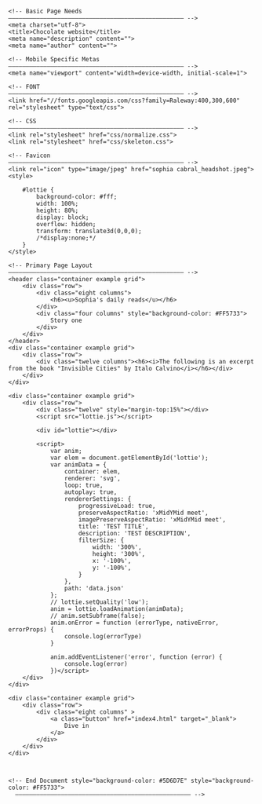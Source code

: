 <html lang="en">
<head>

    <!-- Basic Page Needs
    –––––––––––––––––––––––––––––––––––––––––––––––––– -->
    <meta charset="utf-8">
    <title>Chocolate website</title>
    <meta name="description" content="">
    <meta name="author" content="">

    <!-- Mobile Specific Metas
    –––––––––––––––––––––––––––––––––––––––––––––––––– -->
    <meta name="viewport" content="width=device-width, initial-scale=1">

    <!-- FONT
    –––––––––––––––––––––––––––––––––––––––––––––––––– -->
    <link href="//fonts.googleapis.com/css?family=Raleway:400,300,600" rel="stylesheet" type="text/css">

    <!-- CSS
    –––––––––––––––––––––––––––––––––––––––––––––––––– -->
    <link rel="stylesheet" href="css/normalize.css">
    <link rel="stylesheet" href="css/skeleton.css">

    <!-- Favicon
    –––––––––––––––––––––––––––––––––––––––––––––––––– -->
    <link rel="icon" type="image/jpeg" href="sophia cabral_headshot.jpeg">
    <style>

        #lottie {
            background-color: #fff;
            width: 100%;
            height: 80%;
            display: block;
            overflow: hidden;
            transform: translate3d(0,0,0);
            /*display:none;*/
        }
    </style>
</head>

<body>

    <!-- Primary Page Layout
    –––––––––––––––––––––––––––––––––––––––––––––––––– -->
    <header class="container example grid">
        <div class="row">
            <div class="eight columns">
                <h6><u>Sophia's daily reads</u></h6>
            </div>
            <div class="four columns" style="background-color: #FF5733">
                Story one
            </div>
        </div>
    </header>
    <div class="container example grid">
        <div class="row">
            <div class="twelve columns"><h6><i>The following is an excerpt from the book "Invisible Cities" by Italo Calvino</i></h6></div>
        </div>
    </div>

    <div class="container example grid">
        <div class="row">
            <div class="twelve" style="margin-top:15%"></div>
            <script src="lottie.js"></script>

            <div id="lottie"></div>

            <script>
                var anim;
                var elem = document.getElementById('lottie');
                var animData = {
                    container: elem,
                    renderer: 'svg',
                    loop: true,
                    autoplay: true,
                    rendererSettings: {
                        progressiveLoad: true,
                        preserveAspectRatio: 'xMidYMid meet',
                        imagePreserveAspectRatio: 'xMidYMid meet',
                        title: 'TEST TITLE',
                        description: 'TEST DESCRIPTION',
                        filterSize: {
                            width: '300%',
                            height: '300%',
                            x: '-100%',
                            y: '-100%',
                        }
                    },
                    path: 'data.json'
                };
                // lottie.setQuality('low');
                anim = lottie.loadAnimation(animData);
                // anim.setSubframe(false);
                anim.onError = function (errorType, nativeError, errorProps) {
                    console.log(errorType)
                }

                anim.addEventListener('error', function (error) {
                    console.log(error)
                })</script>
        </div>
    </div>

    <div class="container example grid">
        <div class="row">
            <div class="eight columns" >
                <a class="button" href="index4.html" target="_blank">
                    Dive in
                </a>
            </div>
        </div>
    </div>



    <!-- End Document style="background-color: #5D6D7E" style="background-color: #FF5733">
      –––––––––––––––––––––––––––––––––––––––––––––––––– -->
</body>


</html>

